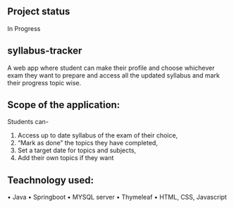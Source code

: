 ## Project status
In Progress

## syllabus-tracker
A web app where student can make their profile and choose whichever exam they want to prepare and access all the updated syllabus and mark their progress topic wise.

## Scope of the application:
Students can-
1. Access up to date syllabus of the exam of their choice,
2. “Mark as done” the topics they have completed,
3. Set a target date for topics and subjects,
4. Add their own topics if they want

## Teachnology used:
• Java
• Springboot
• MYSQL server
• Thymeleaf
• HTML, CSS, Javascript
